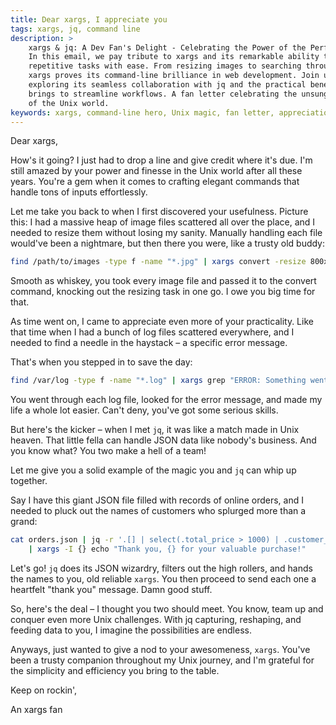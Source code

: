 ```yaml
---
title: Dear xargs, I appreciate you
tags: xargs, jq, command line
description: >
    xargs & jq: A Dev Fan's Delight - Celebrating the Power of the Perfect Pair
    In this email, we pay tribute to xargs and its remarkable ability to handle
    repetitive tasks with ease. From resizing images to searching through log files,
    xargs proves its command-line brilliance in web development. Join us in
    exploring its seamless collaboration with jq and the practical benefits it
    brings to streamline workflows. A fan letter celebrating the unsung hero
    of the Unix world.
keywords: xargs, command-line hero, Unix magic, fan letter, appreciation, jq, command-line, brilliance, devoted fan, perfect pair, Unix enchantment
---
```


Dear xargs,

How's it going? I just had to drop a line and give credit where it's due. I'm still amazed by your power and finesse in the Unix world after all these years. You're a gem when it comes to crafting elegant commands that handle tons of inputs effortlessly.

Let me take you back to when I first discovered your usefulness. Picture this: I had a massive heap of image files scattered all over the place, and I needed to resize them without losing my sanity. Manually handling each file would've been a nightmare, but then there you were, like a trusty old buddy:

```bash
find /path/to/images -type f -name "*.jpg" | xargs convert -resize 800x600
```

Smooth as whiskey, you took every image file and passed it to the convert command, knocking out the resizing task in one go. I owe you big time for that.

As time went on, I came to appreciate even more of your practicality. Like that time when I had a bunch of log files scattered everywhere, and I needed to find a needle in the haystack – a specific error message.

That's when you stepped in to save the day:

```bash
find /var/log -type f -name "*.log" | xargs grep "ERROR: Something went wrong"
```

You went through each log file, looked for the error message, and made my life a whole lot easier. Can't deny, you've got some serious skills.

But here's the kicker – when I met `jq`, it was like a match made in Unix heaven. That little fella can handle JSON data like nobody's business. And you know what? You two make a hell of a team!

Let me give you a solid example of the magic you and `jq` can whip up together.

Say I have this giant JSON file filled with records of online orders, and I needed to pluck out the names of customers who splurged more than a grand:

```bash
cat orders.json | jq -r '.[] | select(.total_price > 1000) | .customer_name' \
    | xargs -I {} echo "Thank you, {} for your valuable purchase!"
```

Let's go! `jq` does its JSON wizardry, filters out the high rollers, and hands the names to you, old reliable `xargs`. You then proceed to send each one a heartfelt "thank you" message. Damn good stuff.

So, here's the deal – I thought you two should meet. You know, team up and conquer even more Unix challenges. With jq capturing, reshaping, and feeding data to you, I imagine the possibilities are endless.

Anyways, just wanted to give a nod to your awesomeness, `xargs`. You've been a trusty companion throughout my Unix journey, and I'm grateful for the simplicity and efficiency you bring to the table.

Keep on rockin',

An xargs fan
